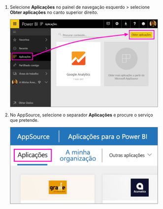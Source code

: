 1. Selecione **Aplicações** no painel de navegação esquerdo > selecione **Obter aplicações** no canto superior direito.
   
     ![Ícone Obter aplicações](./media/powerbi-service-apps-get-more-apps/power-bi-service-apps-get-apps-1-app-line.png)
2. No AppSource, selecione o separador **Aplicações** e procure o serviço que pretende.
   
    ![Separador Aplicações no AppSource](./media/powerbi-service-apps-get-more-apps/power-bi-appsource-apps.png)

